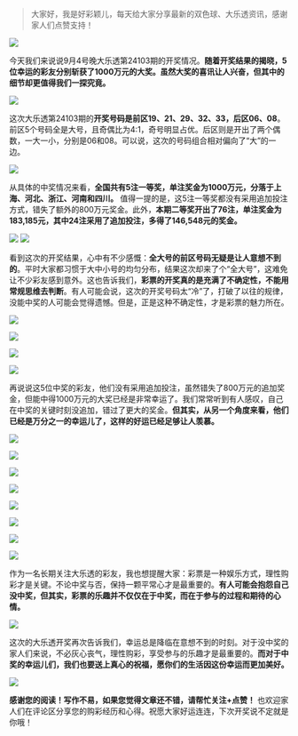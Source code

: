 > 大家好，我是好彩颖儿，每天给大家分享最新的双色球、大乐透资讯，感谢家人们点赞支持！


![](https://cdn.jsdelivr.net/gh/wangwenjie1314/PicCDN/2024-9-5/1725491905182-image.png)


今天我们来说说9月4号晚大乐透第24103期的开奖情况。**随着开奖结果的揭晓，5位幸运的彩友分别斩获了1000万元的大奖。虽然大奖的喜讯让人兴奋，但其中的细节却更值得我们一探究竟。**


![](https://cdn.jsdelivr.net/gh/wangwenjie1314/PicCDN/2024-9-5/1725491936006-image.png)



这次大乐透第24103期的**开奖号码是前区19、21、29、32、33，后区06、08**。前区5个号码全是大号，且奇偶比为4:1，奇号明显占优。后区则是开出了两个偶数，一大一小，分别是06和08。可以说，这次的号码组合相对偏向了“大”的一边。


![](https://cdn.jsdelivr.net/gh/wangwenjie1314/PicCDN/2024-9-5/1725491951445-image.png)


从具体的中奖情况来看，**全国共有5注一等奖，单注奖金为1000万元，分落于上海、河北、浙江、河南和四川。** 值得一提的是，这5注一等奖都没有采用追加投注方式，错失了额外的800万元奖金。此外，**本期二等奖开出了76注，单注奖金为183,185元，其中24注采用了追加投注，多得了146,548元的奖金。**


![](https://cdn.jsdelivr.net/gh/wangwenjie1314/PicCDN/2024-9-5/1725491966874-image.png)
![](https://cdn.jsdelivr.net/gh/wangwenjie1314/PicCDN/2024-9-5/1725491980794-image.png)



看到这次的开奖结果，心中有不少感慨：**全大号的前区号码无疑是让人意想不到的**。平时大家都习惯于大中小号的均匀分布，结果这次却来了个“全大号”，这难免让不少彩友感到意外。这也告诉我们，**彩票的开奖真的是充满了不确定性，不能用常规思维去判断**。有人可能会说，这次的开奖号码太“冷”了，打破了以往的规律，没能中奖的人可能会觉得遗憾。但是，正是这种不确定性，才是彩票的魅力所在。


![](https://cdn.jsdelivr.net/gh/wangwenjie1314/PicCDN/2024-9-5/1725492017502-image.png)

![](https://cdn.jsdelivr.net/gh/wangwenjie1314/PicCDN/2024-9-5/1725492030003-image.png)


![](https://cdn.jsdelivr.net/gh/wangwenjie1314/PicCDN/2024-9-5/1725492046904-image.png)

![](https://cdn.jsdelivr.net/gh/wangwenjie1314/PicCDN/2024-9-5/1725492055006-image.png)


再说说这5位中奖的彩友，他们没有采用追加投注，虽然错失了800万元的追加奖金，但能中得1000万元的大奖已经是非常幸运了。我们常常听到有人感叹，自己在中奖的关键时刻没追加，错过了更大的奖金。**但其实，从另一个角度来看，他们已经是万分之一的幸运儿了，这样的好运已经足够让人羡慕。**


![](https://cdn.jsdelivr.net/gh/wangwenjie1314/PicCDN/2024-9-5/1725492072121-image.png)

![](https://cdn.jsdelivr.net/gh/wangwenjie1314/PicCDN/2024-9-5/1725492079603-image.png)


![](https://cdn.jsdelivr.net/gh/wangwenjie1314/PicCDN/2024-9-5/1725492094241-image.png)


![](https://cdn.jsdelivr.net/gh/wangwenjie1314/PicCDN/2024-9-5/1725492114735-image.png)


![](https://cdn.jsdelivr.net/gh/wangwenjie1314/PicCDN/2024-9-5/1725492103044-image.png)


![](https://cdn.jsdelivr.net/gh/wangwenjie1314/PicCDN/2024-9-5/1725492121291-image.png)

![](https://cdn.jsdelivr.net/gh/wangwenjie1314/PicCDN/2024-9-5/1725492137155-image.png)

![](https://cdn.jsdelivr.net/gh/wangwenjie1314/PicCDN/2024-9-5/1725492143648-image.png)



作为一名长期关注大乐透的彩友，我也想提醒大家：彩票是一种娱乐方式，理性购彩才是关键。不论中奖与否，保持一颗平常心才是最重要的。**有人可能会抱怨自己没中奖，但其实，彩票的乐趣并不仅仅在于中奖，而在于参与的过程和期待的心情。**


![](https://cdn.jsdelivr.net/gh/wangwenjie1314/PicCDN/2024-9-5/1725492184955-image.png)

这次的大乐透开奖再次告诉我们，幸运总是降临在意想不到的时刻。对于没中奖的家人们来说，不必灰心丧气，理性购彩，享受参与的乐趣才是最重要的。**而对于中奖的幸运儿们，我们也要送上真心的祝福，愿你们的生活因这份幸运而更加美好。**


![](https://cdn.jsdelivr.net/gh/wangwenjie1314/PicCDN/2024-9-5/1725492215314-image.png)


**感谢您的阅读！写作不易，如果您觉得文章还不错，请帮忙关注+点赞！** 也欢迎家人们在评论区分享您的购彩经历和心得。祝愿大家好运连连，下次开奖说不定就是你哦！